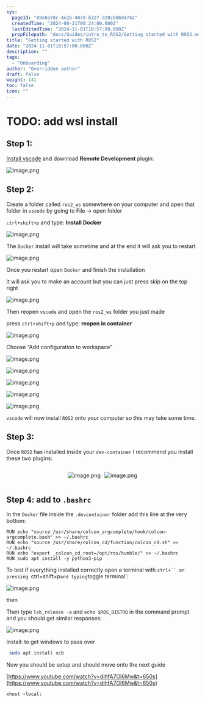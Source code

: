 ```yaml
---
sys:
  pageId: "89e0a78c-4e2b-4070-b327-d28cb0694742"
  createdTime: "2024-08-21T00:24:00.000Z"
  lastEditedTime: "2024-11-01T18:57:00.000Z"
  propFilepath: "docs/Guides/intro_to_ROS2/Getting started with ROS2.md"
title: "Getting started with ROS2"
date: "2024-11-01T18:57:00.000Z"
description: ""
tags:
  - "Onboarding"
author: "Overridden author"
draft: false
weight: 141
toc: false
icon: ""
---
```


# TODO: add wsl install

## Step 1:

[Install vscode](https://code.visualstudio.com/download) and download **Remote Development** plugin:

![image.png](https://prod-files-secure.s3.us-west-2.amazonaws.com/d518164a-d88e-44d1-a4ee-3adb3bd8bce0/efb52993-1881-4a40-b95e-6f020334f022/image.png?X-Amz-Algorithm=AWS4-HMAC-SHA256&X-Amz-Content-Sha256=UNSIGNED-PAYLOAD&X-Amz-Credential=ASIAZI2LB466QMBWMYG4%2F20250408%2Fus-west-2%2Fs3%2Faws4_request&X-Amz-Date=20250408T190726Z&X-Amz-Expires=3600&X-Amz-Security-Token=IQoJb3JpZ2luX2VjEAMaCXVzLXdlc3QtMiJIMEYCIQDTl6b93bjq7OQBQiE1CINuiEfZnKNkawyqUuN%2F8YN1jgIhAJ%2BBqizmJhD%2Fzyi%2FbE91ak84mbI3p3JXhVPQ%2FNOaVwo%2FKv8DCHwQABoMNjM3NDIzMTgzODA1Igz8k5LaISzxmXnk%2BhQq3ANuT2t%2Fu2y7JH44kiIvwEkijzzmEBOu15BvAXJ0wAMVU4fpMNo7VsY3R2lsxT2aJ%2FFzuXuHFxdHAUxqMr9UAWeyyfg0tr5OZ%2BUAtp%2Bk%2FQnQS5umQSIkEfKWFYqkiLynTdTwuVwcR1jkvzUgT%2BPiUF90%2F7g0%2FA%2FYZ%2BfTltKk4MhMCnz%2BIuUVqR1t1VBr0j8JBTK04qWnw4MBDytyY3YfNCoZp81wGY5cD065qg6yytKZLwGvQktmUBz2kAyAzcoxCfoSBfWu9JSub8kPnb9mnvC%2BPrisffOqdri8Em8GxBJIzWT7pYuDreVRDr%2FUUBKzuyVOb1RIKk7LmMufSa59XpTOCmgvhG%2B8WjDA1AGGbAjk22SElmpegnBuuH9geXHTN%2Bb5OXKzUV1H0ctaV0iFyGN32V2txN%2FA5xnOfYz4%2B9Podx1UM%2FrLZ5TivqxwUf1akH9i6u6Z3OeLwuGqYceHHpvnsiF2RJY9GMtoN%2B5YrQkf9nYaGyvZouNIBoOBlOPgEA1VUzS%2B0ozE0hwHmywVKEDetWQichDXWyzDeL4eU3T3rUV3AO0AhO68HrlTMDE9caVBnfjf0bM%2BuOnHxRgS6E89J6cKM35iALXLrR7GIfl8E9SWcD1SNTC7vVXhITD01dW%2FBjqkAfNmoC3zWuzykTDYRp1obYsrakHrNDe6VOeLv9q7d%2Fnnsbm9tUioWsprch8zpkGkSrpyziAbGYSsIlcz%2B933BPQIV%2F106Nblap9DkEMUtwMpMGZc1vYW7OA5SQKQW7J%2BFpevfczpr9wh2ls6UwRu8i0%2FR%2BWu1l5sONbuBqgvQNKjNZFNPlPNNTkin0xcg52B6VLQckQTb8nv4pGn6rRjHDdF2l2E&X-Amz-Signature=c0ecb95feb7b84c1ad8ed9fc6d7e301b87734414178fea109c7d425994a391b2&X-Amz-SignedHeaders=host&x-id=GetObject)

## Step 2:

Create a folder called `ros2_ws` somewhere on your computer and open that folder in `vscode` by going to File → open folder 

`ctrl+shift+p` and type: **Install Docker**

![image.png](https://prod-files-secure.s3.us-west-2.amazonaws.com/d518164a-d88e-44d1-a4ee-3adb3bd8bce0/2269dc0e-1cd5-47ff-bceb-c04ad9b2eab0/image.png?X-Amz-Algorithm=AWS4-HMAC-SHA256&X-Amz-Content-Sha256=UNSIGNED-PAYLOAD&X-Amz-Credential=ASIAZI2LB466QMBWMYG4%2F20250408%2Fus-west-2%2Fs3%2Faws4_request&X-Amz-Date=20250408T190726Z&X-Amz-Expires=3600&X-Amz-Security-Token=IQoJb3JpZ2luX2VjEAMaCXVzLXdlc3QtMiJIMEYCIQDTl6b93bjq7OQBQiE1CINuiEfZnKNkawyqUuN%2F8YN1jgIhAJ%2BBqizmJhD%2Fzyi%2FbE91ak84mbI3p3JXhVPQ%2FNOaVwo%2FKv8DCHwQABoMNjM3NDIzMTgzODA1Igz8k5LaISzxmXnk%2BhQq3ANuT2t%2Fu2y7JH44kiIvwEkijzzmEBOu15BvAXJ0wAMVU4fpMNo7VsY3R2lsxT2aJ%2FFzuXuHFxdHAUxqMr9UAWeyyfg0tr5OZ%2BUAtp%2Bk%2FQnQS5umQSIkEfKWFYqkiLynTdTwuVwcR1jkvzUgT%2BPiUF90%2F7g0%2FA%2FYZ%2BfTltKk4MhMCnz%2BIuUVqR1t1VBr0j8JBTK04qWnw4MBDytyY3YfNCoZp81wGY5cD065qg6yytKZLwGvQktmUBz2kAyAzcoxCfoSBfWu9JSub8kPnb9mnvC%2BPrisffOqdri8Em8GxBJIzWT7pYuDreVRDr%2FUUBKzuyVOb1RIKk7LmMufSa59XpTOCmgvhG%2B8WjDA1AGGbAjk22SElmpegnBuuH9geXHTN%2Bb5OXKzUV1H0ctaV0iFyGN32V2txN%2FA5xnOfYz4%2B9Podx1UM%2FrLZ5TivqxwUf1akH9i6u6Z3OeLwuGqYceHHpvnsiF2RJY9GMtoN%2B5YrQkf9nYaGyvZouNIBoOBlOPgEA1VUzS%2B0ozE0hwHmywVKEDetWQichDXWyzDeL4eU3T3rUV3AO0AhO68HrlTMDE9caVBnfjf0bM%2BuOnHxRgS6E89J6cKM35iALXLrR7GIfl8E9SWcD1SNTC7vVXhITD01dW%2FBjqkAfNmoC3zWuzykTDYRp1obYsrakHrNDe6VOeLv9q7d%2Fnnsbm9tUioWsprch8zpkGkSrpyziAbGYSsIlcz%2B933BPQIV%2F106Nblap9DkEMUtwMpMGZc1vYW7OA5SQKQW7J%2BFpevfczpr9wh2ls6UwRu8i0%2FR%2BWu1l5sONbuBqgvQNKjNZFNPlPNNTkin0xcg52B6VLQckQTb8nv4pGn6rRjHDdF2l2E&X-Amz-Signature=37f5a48f92e94da72afe225f6bb85239be0f3987e7487c84703079abf91812dd&X-Amz-SignedHeaders=host&x-id=GetObject)

The `Docker` install will take sometime and at the end it will ask you to restart

![image.png](https://prod-files-secure.s3.us-west-2.amazonaws.com/d518164a-d88e-44d1-a4ee-3adb3bd8bce0/ed233f78-be33-4b1f-b89c-9c346c0e961e/image.png?X-Amz-Algorithm=AWS4-HMAC-SHA256&X-Amz-Content-Sha256=UNSIGNED-PAYLOAD&X-Amz-Credential=ASIAZI2LB466QMBWMYG4%2F20250408%2Fus-west-2%2Fs3%2Faws4_request&X-Amz-Date=20250408T190726Z&X-Amz-Expires=3600&X-Amz-Security-Token=IQoJb3JpZ2luX2VjEAMaCXVzLXdlc3QtMiJIMEYCIQDTl6b93bjq7OQBQiE1CINuiEfZnKNkawyqUuN%2F8YN1jgIhAJ%2BBqizmJhD%2Fzyi%2FbE91ak84mbI3p3JXhVPQ%2FNOaVwo%2FKv8DCHwQABoMNjM3NDIzMTgzODA1Igz8k5LaISzxmXnk%2BhQq3ANuT2t%2Fu2y7JH44kiIvwEkijzzmEBOu15BvAXJ0wAMVU4fpMNo7VsY3R2lsxT2aJ%2FFzuXuHFxdHAUxqMr9UAWeyyfg0tr5OZ%2BUAtp%2Bk%2FQnQS5umQSIkEfKWFYqkiLynTdTwuVwcR1jkvzUgT%2BPiUF90%2F7g0%2FA%2FYZ%2BfTltKk4MhMCnz%2BIuUVqR1t1VBr0j8JBTK04qWnw4MBDytyY3YfNCoZp81wGY5cD065qg6yytKZLwGvQktmUBz2kAyAzcoxCfoSBfWu9JSub8kPnb9mnvC%2BPrisffOqdri8Em8GxBJIzWT7pYuDreVRDr%2FUUBKzuyVOb1RIKk7LmMufSa59XpTOCmgvhG%2B8WjDA1AGGbAjk22SElmpegnBuuH9geXHTN%2Bb5OXKzUV1H0ctaV0iFyGN32V2txN%2FA5xnOfYz4%2B9Podx1UM%2FrLZ5TivqxwUf1akH9i6u6Z3OeLwuGqYceHHpvnsiF2RJY9GMtoN%2B5YrQkf9nYaGyvZouNIBoOBlOPgEA1VUzS%2B0ozE0hwHmywVKEDetWQichDXWyzDeL4eU3T3rUV3AO0AhO68HrlTMDE9caVBnfjf0bM%2BuOnHxRgS6E89J6cKM35iALXLrR7GIfl8E9SWcD1SNTC7vVXhITD01dW%2FBjqkAfNmoC3zWuzykTDYRp1obYsrakHrNDe6VOeLv9q7d%2Fnnsbm9tUioWsprch8zpkGkSrpyziAbGYSsIlcz%2B933BPQIV%2F106Nblap9DkEMUtwMpMGZc1vYW7OA5SQKQW7J%2BFpevfczpr9wh2ls6UwRu8i0%2FR%2BWu1l5sONbuBqgvQNKjNZFNPlPNNTkin0xcg52B6VLQckQTb8nv4pGn6rRjHDdF2l2E&X-Amz-Signature=2a8742b514a35b6a3d2048e439e3f01004b7c6315f5b82c9160f7e8239cdf658&X-Amz-SignedHeaders=host&x-id=GetObject)

Once you restart open `Docker` and finish the installation

It will ask you to make an account but you can just press skip on the top right

![image.png](https://prod-files-secure.s3.us-west-2.amazonaws.com/d518164a-d88e-44d1-a4ee-3adb3bd8bce0/21010ad9-1659-4fd9-9f59-9932a09b2a3d/image.png?X-Amz-Algorithm=AWS4-HMAC-SHA256&X-Amz-Content-Sha256=UNSIGNED-PAYLOAD&X-Amz-Credential=ASIAZI2LB466QMBWMYG4%2F20250408%2Fus-west-2%2Fs3%2Faws4_request&X-Amz-Date=20250408T190726Z&X-Amz-Expires=3600&X-Amz-Security-Token=IQoJb3JpZ2luX2VjEAMaCXVzLXdlc3QtMiJIMEYCIQDTl6b93bjq7OQBQiE1CINuiEfZnKNkawyqUuN%2F8YN1jgIhAJ%2BBqizmJhD%2Fzyi%2FbE91ak84mbI3p3JXhVPQ%2FNOaVwo%2FKv8DCHwQABoMNjM3NDIzMTgzODA1Igz8k5LaISzxmXnk%2BhQq3ANuT2t%2Fu2y7JH44kiIvwEkijzzmEBOu15BvAXJ0wAMVU4fpMNo7VsY3R2lsxT2aJ%2FFzuXuHFxdHAUxqMr9UAWeyyfg0tr5OZ%2BUAtp%2Bk%2FQnQS5umQSIkEfKWFYqkiLynTdTwuVwcR1jkvzUgT%2BPiUF90%2F7g0%2FA%2FYZ%2BfTltKk4MhMCnz%2BIuUVqR1t1VBr0j8JBTK04qWnw4MBDytyY3YfNCoZp81wGY5cD065qg6yytKZLwGvQktmUBz2kAyAzcoxCfoSBfWu9JSub8kPnb9mnvC%2BPrisffOqdri8Em8GxBJIzWT7pYuDreVRDr%2FUUBKzuyVOb1RIKk7LmMufSa59XpTOCmgvhG%2B8WjDA1AGGbAjk22SElmpegnBuuH9geXHTN%2Bb5OXKzUV1H0ctaV0iFyGN32V2txN%2FA5xnOfYz4%2B9Podx1UM%2FrLZ5TivqxwUf1akH9i6u6Z3OeLwuGqYceHHpvnsiF2RJY9GMtoN%2B5YrQkf9nYaGyvZouNIBoOBlOPgEA1VUzS%2B0ozE0hwHmywVKEDetWQichDXWyzDeL4eU3T3rUV3AO0AhO68HrlTMDE9caVBnfjf0bM%2BuOnHxRgS6E89J6cKM35iALXLrR7GIfl8E9SWcD1SNTC7vVXhITD01dW%2FBjqkAfNmoC3zWuzykTDYRp1obYsrakHrNDe6VOeLv9q7d%2Fnnsbm9tUioWsprch8zpkGkSrpyziAbGYSsIlcz%2B933BPQIV%2F106Nblap9DkEMUtwMpMGZc1vYW7OA5SQKQW7J%2BFpevfczpr9wh2ls6UwRu8i0%2FR%2BWu1l5sONbuBqgvQNKjNZFNPlPNNTkin0xcg52B6VLQckQTb8nv4pGn6rRjHDdF2l2E&X-Amz-Signature=3bad2207c0071820c86bddaf1fc121598332d854e68d76fec6f979f1200bef9f&X-Amz-SignedHeaders=host&x-id=GetObject)

Then reopen `vscode` and open the `ros2_ws` folder you just made

press `ctrl+shift+p` and type: **reopen in container**

![image.png](https://prod-files-secure.s3.us-west-2.amazonaws.com/d518164a-d88e-44d1-a4ee-3adb3bd8bce0/4e93b8c2-41ad-488c-8095-c74205196118/image.png?X-Amz-Algorithm=AWS4-HMAC-SHA256&X-Amz-Content-Sha256=UNSIGNED-PAYLOAD&X-Amz-Credential=ASIAZI2LB466QMBWMYG4%2F20250408%2Fus-west-2%2Fs3%2Faws4_request&X-Amz-Date=20250408T190726Z&X-Amz-Expires=3600&X-Amz-Security-Token=IQoJb3JpZ2luX2VjEAMaCXVzLXdlc3QtMiJIMEYCIQDTl6b93bjq7OQBQiE1CINuiEfZnKNkawyqUuN%2F8YN1jgIhAJ%2BBqizmJhD%2Fzyi%2FbE91ak84mbI3p3JXhVPQ%2FNOaVwo%2FKv8DCHwQABoMNjM3NDIzMTgzODA1Igz8k5LaISzxmXnk%2BhQq3ANuT2t%2Fu2y7JH44kiIvwEkijzzmEBOu15BvAXJ0wAMVU4fpMNo7VsY3R2lsxT2aJ%2FFzuXuHFxdHAUxqMr9UAWeyyfg0tr5OZ%2BUAtp%2Bk%2FQnQS5umQSIkEfKWFYqkiLynTdTwuVwcR1jkvzUgT%2BPiUF90%2F7g0%2FA%2FYZ%2BfTltKk4MhMCnz%2BIuUVqR1t1VBr0j8JBTK04qWnw4MBDytyY3YfNCoZp81wGY5cD065qg6yytKZLwGvQktmUBz2kAyAzcoxCfoSBfWu9JSub8kPnb9mnvC%2BPrisffOqdri8Em8GxBJIzWT7pYuDreVRDr%2FUUBKzuyVOb1RIKk7LmMufSa59XpTOCmgvhG%2B8WjDA1AGGbAjk22SElmpegnBuuH9geXHTN%2Bb5OXKzUV1H0ctaV0iFyGN32V2txN%2FA5xnOfYz4%2B9Podx1UM%2FrLZ5TivqxwUf1akH9i6u6Z3OeLwuGqYceHHpvnsiF2RJY9GMtoN%2B5YrQkf9nYaGyvZouNIBoOBlOPgEA1VUzS%2B0ozE0hwHmywVKEDetWQichDXWyzDeL4eU3T3rUV3AO0AhO68HrlTMDE9caVBnfjf0bM%2BuOnHxRgS6E89J6cKM35iALXLrR7GIfl8E9SWcD1SNTC7vVXhITD01dW%2FBjqkAfNmoC3zWuzykTDYRp1obYsrakHrNDe6VOeLv9q7d%2Fnnsbm9tUioWsprch8zpkGkSrpyziAbGYSsIlcz%2B933BPQIV%2F106Nblap9DkEMUtwMpMGZc1vYW7OA5SQKQW7J%2BFpevfczpr9wh2ls6UwRu8i0%2FR%2BWu1l5sONbuBqgvQNKjNZFNPlPNNTkin0xcg52B6VLQckQTb8nv4pGn6rRjHDdF2l2E&X-Amz-Signature=6ef22eadfbb1c265b2e2f0a271b29cd27c912daef03ed7c629992e41308813c1&X-Amz-SignedHeaders=host&x-id=GetObject)

Choose “Add configuration to workspace”

![image.png](https://prod-files-secure.s3.us-west-2.amazonaws.com/d518164a-d88e-44d1-a4ee-3adb3bd8bce0/9560b282-5060-4989-ba37-97e7b2c22476/image.png?X-Amz-Algorithm=AWS4-HMAC-SHA256&X-Amz-Content-Sha256=UNSIGNED-PAYLOAD&X-Amz-Credential=ASIAZI2LB466QMBWMYG4%2F20250408%2Fus-west-2%2Fs3%2Faws4_request&X-Amz-Date=20250408T190726Z&X-Amz-Expires=3600&X-Amz-Security-Token=IQoJb3JpZ2luX2VjEAMaCXVzLXdlc3QtMiJIMEYCIQDTl6b93bjq7OQBQiE1CINuiEfZnKNkawyqUuN%2F8YN1jgIhAJ%2BBqizmJhD%2Fzyi%2FbE91ak84mbI3p3JXhVPQ%2FNOaVwo%2FKv8DCHwQABoMNjM3NDIzMTgzODA1Igz8k5LaISzxmXnk%2BhQq3ANuT2t%2Fu2y7JH44kiIvwEkijzzmEBOu15BvAXJ0wAMVU4fpMNo7VsY3R2lsxT2aJ%2FFzuXuHFxdHAUxqMr9UAWeyyfg0tr5OZ%2BUAtp%2Bk%2FQnQS5umQSIkEfKWFYqkiLynTdTwuVwcR1jkvzUgT%2BPiUF90%2F7g0%2FA%2FYZ%2BfTltKk4MhMCnz%2BIuUVqR1t1VBr0j8JBTK04qWnw4MBDytyY3YfNCoZp81wGY5cD065qg6yytKZLwGvQktmUBz2kAyAzcoxCfoSBfWu9JSub8kPnb9mnvC%2BPrisffOqdri8Em8GxBJIzWT7pYuDreVRDr%2FUUBKzuyVOb1RIKk7LmMufSa59XpTOCmgvhG%2B8WjDA1AGGbAjk22SElmpegnBuuH9geXHTN%2Bb5OXKzUV1H0ctaV0iFyGN32V2txN%2FA5xnOfYz4%2B9Podx1UM%2FrLZ5TivqxwUf1akH9i6u6Z3OeLwuGqYceHHpvnsiF2RJY9GMtoN%2B5YrQkf9nYaGyvZouNIBoOBlOPgEA1VUzS%2B0ozE0hwHmywVKEDetWQichDXWyzDeL4eU3T3rUV3AO0AhO68HrlTMDE9caVBnfjf0bM%2BuOnHxRgS6E89J6cKM35iALXLrR7GIfl8E9SWcD1SNTC7vVXhITD01dW%2FBjqkAfNmoC3zWuzykTDYRp1obYsrakHrNDe6VOeLv9q7d%2Fnnsbm9tUioWsprch8zpkGkSrpyziAbGYSsIlcz%2B933BPQIV%2F106Nblap9DkEMUtwMpMGZc1vYW7OA5SQKQW7J%2BFpevfczpr9wh2ls6UwRu8i0%2FR%2BWu1l5sONbuBqgvQNKjNZFNPlPNNTkin0xcg52B6VLQckQTb8nv4pGn6rRjHDdF2l2E&X-Amz-Signature=2adc8ac0aea1a5a1a4e473e360bb95fb1d822c89255edaa94acf146a502b79c0&X-Amz-SignedHeaders=host&x-id=GetObject)

![image.png](https://prod-files-secure.s3.us-west-2.amazonaws.com/d518164a-d88e-44d1-a4ee-3adb3bd8bce0/2ee63f81-886b-48e8-a553-dc6e5eac99e4/image.png?X-Amz-Algorithm=AWS4-HMAC-SHA256&X-Amz-Content-Sha256=UNSIGNED-PAYLOAD&X-Amz-Credential=ASIAZI2LB466QMBWMYG4%2F20250408%2Fus-west-2%2Fs3%2Faws4_request&X-Amz-Date=20250408T190726Z&X-Amz-Expires=3600&X-Amz-Security-Token=IQoJb3JpZ2luX2VjEAMaCXVzLXdlc3QtMiJIMEYCIQDTl6b93bjq7OQBQiE1CINuiEfZnKNkawyqUuN%2F8YN1jgIhAJ%2BBqizmJhD%2Fzyi%2FbE91ak84mbI3p3JXhVPQ%2FNOaVwo%2FKv8DCHwQABoMNjM3NDIzMTgzODA1Igz8k5LaISzxmXnk%2BhQq3ANuT2t%2Fu2y7JH44kiIvwEkijzzmEBOu15BvAXJ0wAMVU4fpMNo7VsY3R2lsxT2aJ%2FFzuXuHFxdHAUxqMr9UAWeyyfg0tr5OZ%2BUAtp%2Bk%2FQnQS5umQSIkEfKWFYqkiLynTdTwuVwcR1jkvzUgT%2BPiUF90%2F7g0%2FA%2FYZ%2BfTltKk4MhMCnz%2BIuUVqR1t1VBr0j8JBTK04qWnw4MBDytyY3YfNCoZp81wGY5cD065qg6yytKZLwGvQktmUBz2kAyAzcoxCfoSBfWu9JSub8kPnb9mnvC%2BPrisffOqdri8Em8GxBJIzWT7pYuDreVRDr%2FUUBKzuyVOb1RIKk7LmMufSa59XpTOCmgvhG%2B8WjDA1AGGbAjk22SElmpegnBuuH9geXHTN%2Bb5OXKzUV1H0ctaV0iFyGN32V2txN%2FA5xnOfYz4%2B9Podx1UM%2FrLZ5TivqxwUf1akH9i6u6Z3OeLwuGqYceHHpvnsiF2RJY9GMtoN%2B5YrQkf9nYaGyvZouNIBoOBlOPgEA1VUzS%2B0ozE0hwHmywVKEDetWQichDXWyzDeL4eU3T3rUV3AO0AhO68HrlTMDE9caVBnfjf0bM%2BuOnHxRgS6E89J6cKM35iALXLrR7GIfl8E9SWcD1SNTC7vVXhITD01dW%2FBjqkAfNmoC3zWuzykTDYRp1obYsrakHrNDe6VOeLv9q7d%2Fnnsbm9tUioWsprch8zpkGkSrpyziAbGYSsIlcz%2B933BPQIV%2F106Nblap9DkEMUtwMpMGZc1vYW7OA5SQKQW7J%2BFpevfczpr9wh2ls6UwRu8i0%2FR%2BWu1l5sONbuBqgvQNKjNZFNPlPNNTkin0xcg52B6VLQckQTb8nv4pGn6rRjHDdF2l2E&X-Amz-Signature=f0a44722c60d2d352516d034cd6aabde1f6af72db2819e4eacc10f40c9783e0a&X-Amz-SignedHeaders=host&x-id=GetObject)

![image.png](https://prod-files-secure.s3.us-west-2.amazonaws.com/d518164a-d88e-44d1-a4ee-3adb3bd8bce0/ae1580b2-b048-407e-aed9-b584224a7a04/image.png?X-Amz-Algorithm=AWS4-HMAC-SHA256&X-Amz-Content-Sha256=UNSIGNED-PAYLOAD&X-Amz-Credential=ASIAZI2LB466QMBWMYG4%2F20250408%2Fus-west-2%2Fs3%2Faws4_request&X-Amz-Date=20250408T190726Z&X-Amz-Expires=3600&X-Amz-Security-Token=IQoJb3JpZ2luX2VjEAMaCXVzLXdlc3QtMiJIMEYCIQDTl6b93bjq7OQBQiE1CINuiEfZnKNkawyqUuN%2F8YN1jgIhAJ%2BBqizmJhD%2Fzyi%2FbE91ak84mbI3p3JXhVPQ%2FNOaVwo%2FKv8DCHwQABoMNjM3NDIzMTgzODA1Igz8k5LaISzxmXnk%2BhQq3ANuT2t%2Fu2y7JH44kiIvwEkijzzmEBOu15BvAXJ0wAMVU4fpMNo7VsY3R2lsxT2aJ%2FFzuXuHFxdHAUxqMr9UAWeyyfg0tr5OZ%2BUAtp%2Bk%2FQnQS5umQSIkEfKWFYqkiLynTdTwuVwcR1jkvzUgT%2BPiUF90%2F7g0%2FA%2FYZ%2BfTltKk4MhMCnz%2BIuUVqR1t1VBr0j8JBTK04qWnw4MBDytyY3YfNCoZp81wGY5cD065qg6yytKZLwGvQktmUBz2kAyAzcoxCfoSBfWu9JSub8kPnb9mnvC%2BPrisffOqdri8Em8GxBJIzWT7pYuDreVRDr%2FUUBKzuyVOb1RIKk7LmMufSa59XpTOCmgvhG%2B8WjDA1AGGbAjk22SElmpegnBuuH9geXHTN%2Bb5OXKzUV1H0ctaV0iFyGN32V2txN%2FA5xnOfYz4%2B9Podx1UM%2FrLZ5TivqxwUf1akH9i6u6Z3OeLwuGqYceHHpvnsiF2RJY9GMtoN%2B5YrQkf9nYaGyvZouNIBoOBlOPgEA1VUzS%2B0ozE0hwHmywVKEDetWQichDXWyzDeL4eU3T3rUV3AO0AhO68HrlTMDE9caVBnfjf0bM%2BuOnHxRgS6E89J6cKM35iALXLrR7GIfl8E9SWcD1SNTC7vVXhITD01dW%2FBjqkAfNmoC3zWuzykTDYRp1obYsrakHrNDe6VOeLv9q7d%2Fnnsbm9tUioWsprch8zpkGkSrpyziAbGYSsIlcz%2B933BPQIV%2F106Nblap9DkEMUtwMpMGZc1vYW7OA5SQKQW7J%2BFpevfczpr9wh2ls6UwRu8i0%2FR%2BWu1l5sONbuBqgvQNKjNZFNPlPNNTkin0xcg52B6VLQckQTb8nv4pGn6rRjHDdF2l2E&X-Amz-Signature=edc70a39badfa54389222b136cd4f227a25d180a175f8e125e39347afc8a3455&X-Amz-SignedHeaders=host&x-id=GetObject)

![image.png](https://prod-files-secure.s3.us-west-2.amazonaws.com/d518164a-d88e-44d1-a4ee-3adb3bd8bce0/53255b28-f75e-430f-b9e3-c0ac8577e42b/image.png?X-Amz-Algorithm=AWS4-HMAC-SHA256&X-Amz-Content-Sha256=UNSIGNED-PAYLOAD&X-Amz-Credential=ASIAZI2LB466QMBWMYG4%2F20250408%2Fus-west-2%2Fs3%2Faws4_request&X-Amz-Date=20250408T190726Z&X-Amz-Expires=3600&X-Amz-Security-Token=IQoJb3JpZ2luX2VjEAMaCXVzLXdlc3QtMiJIMEYCIQDTl6b93bjq7OQBQiE1CINuiEfZnKNkawyqUuN%2F8YN1jgIhAJ%2BBqizmJhD%2Fzyi%2FbE91ak84mbI3p3JXhVPQ%2FNOaVwo%2FKv8DCHwQABoMNjM3NDIzMTgzODA1Igz8k5LaISzxmXnk%2BhQq3ANuT2t%2Fu2y7JH44kiIvwEkijzzmEBOu15BvAXJ0wAMVU4fpMNo7VsY3R2lsxT2aJ%2FFzuXuHFxdHAUxqMr9UAWeyyfg0tr5OZ%2BUAtp%2Bk%2FQnQS5umQSIkEfKWFYqkiLynTdTwuVwcR1jkvzUgT%2BPiUF90%2F7g0%2FA%2FYZ%2BfTltKk4MhMCnz%2BIuUVqR1t1VBr0j8JBTK04qWnw4MBDytyY3YfNCoZp81wGY5cD065qg6yytKZLwGvQktmUBz2kAyAzcoxCfoSBfWu9JSub8kPnb9mnvC%2BPrisffOqdri8Em8GxBJIzWT7pYuDreVRDr%2FUUBKzuyVOb1RIKk7LmMufSa59XpTOCmgvhG%2B8WjDA1AGGbAjk22SElmpegnBuuH9geXHTN%2Bb5OXKzUV1H0ctaV0iFyGN32V2txN%2FA5xnOfYz4%2B9Podx1UM%2FrLZ5TivqxwUf1akH9i6u6Z3OeLwuGqYceHHpvnsiF2RJY9GMtoN%2B5YrQkf9nYaGyvZouNIBoOBlOPgEA1VUzS%2B0ozE0hwHmywVKEDetWQichDXWyzDeL4eU3T3rUV3AO0AhO68HrlTMDE9caVBnfjf0bM%2BuOnHxRgS6E89J6cKM35iALXLrR7GIfl8E9SWcD1SNTC7vVXhITD01dW%2FBjqkAfNmoC3zWuzykTDYRp1obYsrakHrNDe6VOeLv9q7d%2Fnnsbm9tUioWsprch8zpkGkSrpyziAbGYSsIlcz%2B933BPQIV%2F106Nblap9DkEMUtwMpMGZc1vYW7OA5SQKQW7J%2BFpevfczpr9wh2ls6UwRu8i0%2FR%2BWu1l5sONbuBqgvQNKjNZFNPlPNNTkin0xcg52B6VLQckQTb8nv4pGn6rRjHDdF2l2E&X-Amz-Signature=0f5214e3e734eae1a318889ad98297b243bc982e57b2d607dc0dc00b781d1867&X-Amz-SignedHeaders=host&x-id=GetObject)

![image.png](https://prod-files-secure.s3.us-west-2.amazonaws.com/d518164a-d88e-44d1-a4ee-3adb3bd8bce0/7c562767-5af9-4ffb-97d1-327bcdf4ee00/image.png?X-Amz-Algorithm=AWS4-HMAC-SHA256&X-Amz-Content-Sha256=UNSIGNED-PAYLOAD&X-Amz-Credential=ASIAZI2LB466QMBWMYG4%2F20250408%2Fus-west-2%2Fs3%2Faws4_request&X-Amz-Date=20250408T190726Z&X-Amz-Expires=3600&X-Amz-Security-Token=IQoJb3JpZ2luX2VjEAMaCXVzLXdlc3QtMiJIMEYCIQDTl6b93bjq7OQBQiE1CINuiEfZnKNkawyqUuN%2F8YN1jgIhAJ%2BBqizmJhD%2Fzyi%2FbE91ak84mbI3p3JXhVPQ%2FNOaVwo%2FKv8DCHwQABoMNjM3NDIzMTgzODA1Igz8k5LaISzxmXnk%2BhQq3ANuT2t%2Fu2y7JH44kiIvwEkijzzmEBOu15BvAXJ0wAMVU4fpMNo7VsY3R2lsxT2aJ%2FFzuXuHFxdHAUxqMr9UAWeyyfg0tr5OZ%2BUAtp%2Bk%2FQnQS5umQSIkEfKWFYqkiLynTdTwuVwcR1jkvzUgT%2BPiUF90%2F7g0%2FA%2FYZ%2BfTltKk4MhMCnz%2BIuUVqR1t1VBr0j8JBTK04qWnw4MBDytyY3YfNCoZp81wGY5cD065qg6yytKZLwGvQktmUBz2kAyAzcoxCfoSBfWu9JSub8kPnb9mnvC%2BPrisffOqdri8Em8GxBJIzWT7pYuDreVRDr%2FUUBKzuyVOb1RIKk7LmMufSa59XpTOCmgvhG%2B8WjDA1AGGbAjk22SElmpegnBuuH9geXHTN%2Bb5OXKzUV1H0ctaV0iFyGN32V2txN%2FA5xnOfYz4%2B9Podx1UM%2FrLZ5TivqxwUf1akH9i6u6Z3OeLwuGqYceHHpvnsiF2RJY9GMtoN%2B5YrQkf9nYaGyvZouNIBoOBlOPgEA1VUzS%2B0ozE0hwHmywVKEDetWQichDXWyzDeL4eU3T3rUV3AO0AhO68HrlTMDE9caVBnfjf0bM%2BuOnHxRgS6E89J6cKM35iALXLrR7GIfl8E9SWcD1SNTC7vVXhITD01dW%2FBjqkAfNmoC3zWuzykTDYRp1obYsrakHrNDe6VOeLv9q7d%2Fnnsbm9tUioWsprch8zpkGkSrpyziAbGYSsIlcz%2B933BPQIV%2F106Nblap9DkEMUtwMpMGZc1vYW7OA5SQKQW7J%2BFpevfczpr9wh2ls6UwRu8i0%2FR%2BWu1l5sONbuBqgvQNKjNZFNPlPNNTkin0xcg52B6VLQckQTb8nv4pGn6rRjHDdF2l2E&X-Amz-Signature=2e52cd89d58ca6f6fbe93b99780c35f6a195ff184969d94b4528b1275e386d5f&X-Amz-SignedHeaders=host&x-id=GetObject)

`vscode` will now install `ROS2` onto your computer so this may take some time.

## Step 3:

Once `ROS2` has installed inside your `dev-container` I recommend you install these two plugins:

<div style="display: flex;flex-direction: row; column-gap:10px; max-width: 630px;justify-content: center;">
<div>

![image.png](https://prod-files-secure.s3.us-west-2.amazonaws.com/d518164a-d88e-44d1-a4ee-3adb3bd8bce0/3fc3d550-5a54-4ba1-ba6b-faa01cdb7369/image.png?X-Amz-Algorithm=AWS4-HMAC-SHA256&X-Amz-Content-Sha256=UNSIGNED-PAYLOAD&X-Amz-Credential=ASIAZI2LB4662FQ6NQUD%2F20250408%2Fus-west-2%2Fs3%2Faws4_request&X-Amz-Date=20250408T190729Z&X-Amz-Expires=3600&X-Amz-Security-Token=IQoJb3JpZ2luX2VjEAMaCXVzLXdlc3QtMiJIMEYCIQD9zi1Z8E5aSt7%2F14w0iYCCpli6%2F%2FKBGsjdbKfxBASNAAIhAMIgS51Xoob4RnqUpRYXMwpf91GCKkIE9CpNvi6xkoe1Kv8DCHwQABoMNjM3NDIzMTgzODA1Igx9oVawQOiinGcyZP0q3APvcImDTp3EX%2Frj%2BSbbGINCc7cOkS69iGXvhDu7iH%2B1YYy2dpaeTRWlQWyCCjzCWTyTWr1XspLETQ%2BtTIWMtLDlHvWvHuRf352%2FrAii2ztZzuoB9yVA1iCI7GBX36aHeRKExeoSXmu3faoAJBo7RBcJOdBMjU4mG2qc3EUCjtq3%2BUkZl4vMwhGtqjJUWeU0deUdbigWi562Cs19bZs3ctfJ9gKPGdTwzPtjUHNCRRchi1QjgqMlZtaUxGGpk3WN02fr0cpDSpRAQRm8uQM7nmXeC5%2BM8RqhLwIOW3QpmpC69dr6%2Fvf0vaBLvK3S5rgKcS9AUUu%2BVM6DRhwpb9aExZT%2B320zIcjC%2B%2F61Kh5dLpjIzUw1mGaQjqFz8xm53LCPP4zT7KHcf%2FtyKcvaVkWDp8yDzcuZ6ABjxV62s4CscxmW2ONmIjwwJKMkeSUmZo6cd7aMcjrSZGAKiNwec80Vw3x7m9Wr2lla7Dnm0QmBNh8hkCXIVpLgWtT%2FY6g7c41xwje8SB4OJ%2BrtgCSjQFMIMVqtnLY%2BLN%2BBrJ7XZHEpslg2b0JqJ1UvtUKewuoA0mAd%2FG61XX1N2y3vx%2FkwtZP9UBgowroyHp37IPf5nISfOped2ARy1nXLYwAHHW7CqDDu1dW%2FBjqkAU27sp8Xlh9TyvBoqSnogYN6mVzEZuH%2FOGIxY8MrKBEJt1%2BxOphCAxHmXRbEmfVqm0j%2BI%2BzrZZwnfipDkyRNZpsHBNOIIF5DnQ3JyuBm7o1SG%2F8fQ7v8kDLzULFsfbP7zhl7YH3wygqBJ1GFd3i3SgUBZFUPu5HzxtXs16wOX9uqxENiHeEVYOrb5BGTASfaTffdTh2qWG3Y5jux7kovb1dfCL3n&X-Amz-Signature=eb51e5f912a725237ed42ed4945c7c39bdf7e6ff73ef1a1247a702b58221fca3&X-Amz-SignedHeaders=host&x-id=GetObject)

</div>
<div>

![image.png](https://prod-files-secure.s3.us-west-2.amazonaws.com/d518164a-d88e-44d1-a4ee-3adb3bd8bce0/d994cc66-13c2-4093-a5a3-f84cf4601a82/image.png?X-Amz-Algorithm=AWS4-HMAC-SHA256&X-Amz-Content-Sha256=UNSIGNED-PAYLOAD&X-Amz-Credential=ASIAZI2LB466ZDH2VMAL%2F20250408%2Fus-west-2%2Fs3%2Faws4_request&X-Amz-Date=20250408T190730Z&X-Amz-Expires=3600&X-Amz-Security-Token=IQoJb3JpZ2luX2VjEAMaCXVzLXdlc3QtMiJHMEUCIQDU3JcK2beXgbH1L5TBv0gbMp2AtlGikLLPAnZEgSw%2BGQIgQdw5CfBva8Bym%2Fe2x4bmdLLJOlm%2BNI2HPCkhEu9CjcQq%2FwMIfBAAGgw2Mzc0MjMxODM4MDUiDMxc09CglLnXwrGcyyrcAw3eBioUxH%2BOua8ZOIjfzW8GJ%2Fbp8DLqfu7SVy4sPG6%2FMVNmq%2BlMRaumS%2BH5MAWovh8vvgxpZwS54Y0oCkJCCazHrDV5zMGKCHnf6MBbc3bpD3mbNzmcAqpEhUmV9Ag9%2B5FIRIcnM3l5RmpSVVTM2V90kCOQZAokMdInFHu4rcH9rLqGNOuWkk0zI1lo8W0v88a%2Fpjwkh6RKu7I%2BgM%2FPcir8AYE0%2B5oQnnpMRV7i9NLwjkXE29MM8g%2FvYZTR%2F3SMQiym8DC34EzI9B8iTmuA0IC0EGOkSUCd%2FWjvHKjUhFvVmfibH2sXqguJ0s6sMSCvBs2MqY42oluLDpFKAsYkNB0h%2BDYjAZxuvWpY6S0eROsmr5WbPrfe5OgQdNJPZ1gFfkCyrEAnNFFD8htma9gInSS2EpxABQJBO4rggX0ErwMb7QraIAOCt265PKi%2BK6F1NlCsfUaohsWzikbuF1spvXq5ExqLQqoqTDmL2u59FmTnif92JUmYUhgdhT3k8uS5873Hdeb7ZyKSNQmRTnjoN15N0WrqJmFTIjSOMZVn8rXlt5WBZT%2FZ7sI28VpBGcRVd47tGOtZ8d8MFPjNFUhBp7wAtSuOoo%2F3rMsngCzMmp3K08r6jT7ooP00zn6%2BMMbV1b8GOqUBpB5ba72KD1W%2BkoTwmy9lhUWnhwrELf8M5cERhls4KNSKK6b%2FYVUrtCM8PshwLZp4XL92Z215EauSr4U2ygTEU8cYzyQOn%2BbrDtYs7eZQOo9E%2FIy%2BW90odBr43IFpDYfwoxkBjA4Xk9yfH4L0SmfH%2FnU%2Fzh4KiahrOzCWPPLNTYQlAiBqqRdwDbuiuCZKNdopdk41Hs6exjZQug2B63xCqWKORy8H&X-Amz-Signature=7bb6a64a8684b342bdc858bcfcd379361c860c8e3da1d65cd0c9d04f8e0c4fef&X-Amz-SignedHeaders=host&x-id=GetObject)

</div>
</div>

## Step 4: add to `.bashrc`

In the `Docker` file inside the `.devcontainer` folder add this line at the very bottom: 

```docker
RUN echo "source /usr/share/colcon_argcomplete/hook/colcon-argcomplete.bash" >> ~/.bashrc
RUN echo "source /usr/share/colcon_cd/function/colcon_cd.sh" >> ~/.bashrc
RUN echo "export _colcon_cd_root=/opt/ros/humble/" >> ~/.bashrc
RUN sudo apt install -y python3-pip 
```

To test if everything installed correctly open a terminal with `ctrl+`` or pressing `ctrl+shift+p` and typing `toggle terminal`:

![image.png](https://prod-files-secure.s3.us-west-2.amazonaws.com/d518164a-d88e-44d1-a4ee-3adb3bd8bce0/6a4943d8-b04e-4c02-9a58-775f3384d1a5/image.png?X-Amz-Algorithm=AWS4-HMAC-SHA256&X-Amz-Content-Sha256=UNSIGNED-PAYLOAD&X-Amz-Credential=ASIAZI2LB466QMBWMYG4%2F20250408%2Fus-west-2%2Fs3%2Faws4_request&X-Amz-Date=20250408T190726Z&X-Amz-Expires=3600&X-Amz-Security-Token=IQoJb3JpZ2luX2VjEAMaCXVzLXdlc3QtMiJIMEYCIQDTl6b93bjq7OQBQiE1CINuiEfZnKNkawyqUuN%2F8YN1jgIhAJ%2BBqizmJhD%2Fzyi%2FbE91ak84mbI3p3JXhVPQ%2FNOaVwo%2FKv8DCHwQABoMNjM3NDIzMTgzODA1Igz8k5LaISzxmXnk%2BhQq3ANuT2t%2Fu2y7JH44kiIvwEkijzzmEBOu15BvAXJ0wAMVU4fpMNo7VsY3R2lsxT2aJ%2FFzuXuHFxdHAUxqMr9UAWeyyfg0tr5OZ%2BUAtp%2Bk%2FQnQS5umQSIkEfKWFYqkiLynTdTwuVwcR1jkvzUgT%2BPiUF90%2F7g0%2FA%2FYZ%2BfTltKk4MhMCnz%2BIuUVqR1t1VBr0j8JBTK04qWnw4MBDytyY3YfNCoZp81wGY5cD065qg6yytKZLwGvQktmUBz2kAyAzcoxCfoSBfWu9JSub8kPnb9mnvC%2BPrisffOqdri8Em8GxBJIzWT7pYuDreVRDr%2FUUBKzuyVOb1RIKk7LmMufSa59XpTOCmgvhG%2B8WjDA1AGGbAjk22SElmpegnBuuH9geXHTN%2Bb5OXKzUV1H0ctaV0iFyGN32V2txN%2FA5xnOfYz4%2B9Podx1UM%2FrLZ5TivqxwUf1akH9i6u6Z3OeLwuGqYceHHpvnsiF2RJY9GMtoN%2B5YrQkf9nYaGyvZouNIBoOBlOPgEA1VUzS%2B0ozE0hwHmywVKEDetWQichDXWyzDeL4eU3T3rUV3AO0AhO68HrlTMDE9caVBnfjf0bM%2BuOnHxRgS6E89J6cKM35iALXLrR7GIfl8E9SWcD1SNTC7vVXhITD01dW%2FBjqkAfNmoC3zWuzykTDYRp1obYsrakHrNDe6VOeLv9q7d%2Fnnsbm9tUioWsprch8zpkGkSrpyziAbGYSsIlcz%2B933BPQIV%2F106Nblap9DkEMUtwMpMGZc1vYW7OA5SQKQW7J%2BFpevfczpr9wh2ls6UwRu8i0%2FR%2BWu1l5sONbuBqgvQNKjNZFNPlPNNTkin0xcg52B6VLQckQTb8nv4pGn6rRjHDdF2l2E&X-Amz-Signature=8c59b3c8e464909b022fa9fe0e2acc2200a85fa82dd4dec6502b277579d9a032&X-Amz-SignedHeaders=host&x-id=GetObject)

then 

Then type `lsb_release -a` and `echo $ROS_DISTRO` in the command prompt and you should get similar responses:

![image.png](https://prod-files-secure.s3.us-west-2.amazonaws.com/d518164a-d88e-44d1-a4ee-3adb3bd8bce0/3e635dec-a805-4e85-8b9e-d000e5b71a4e/image.png?X-Amz-Algorithm=AWS4-HMAC-SHA256&X-Amz-Content-Sha256=UNSIGNED-PAYLOAD&X-Amz-Credential=ASIAZI2LB466QMBWMYG4%2F20250408%2Fus-west-2%2Fs3%2Faws4_request&X-Amz-Date=20250408T190726Z&X-Amz-Expires=3600&X-Amz-Security-Token=IQoJb3JpZ2luX2VjEAMaCXVzLXdlc3QtMiJIMEYCIQDTl6b93bjq7OQBQiE1CINuiEfZnKNkawyqUuN%2F8YN1jgIhAJ%2BBqizmJhD%2Fzyi%2FbE91ak84mbI3p3JXhVPQ%2FNOaVwo%2FKv8DCHwQABoMNjM3NDIzMTgzODA1Igz8k5LaISzxmXnk%2BhQq3ANuT2t%2Fu2y7JH44kiIvwEkijzzmEBOu15BvAXJ0wAMVU4fpMNo7VsY3R2lsxT2aJ%2FFzuXuHFxdHAUxqMr9UAWeyyfg0tr5OZ%2BUAtp%2Bk%2FQnQS5umQSIkEfKWFYqkiLynTdTwuVwcR1jkvzUgT%2BPiUF90%2F7g0%2FA%2FYZ%2BfTltKk4MhMCnz%2BIuUVqR1t1VBr0j8JBTK04qWnw4MBDytyY3YfNCoZp81wGY5cD065qg6yytKZLwGvQktmUBz2kAyAzcoxCfoSBfWu9JSub8kPnb9mnvC%2BPrisffOqdri8Em8GxBJIzWT7pYuDreVRDr%2FUUBKzuyVOb1RIKk7LmMufSa59XpTOCmgvhG%2B8WjDA1AGGbAjk22SElmpegnBuuH9geXHTN%2Bb5OXKzUV1H0ctaV0iFyGN32V2txN%2FA5xnOfYz4%2B9Podx1UM%2FrLZ5TivqxwUf1akH9i6u6Z3OeLwuGqYceHHpvnsiF2RJY9GMtoN%2B5YrQkf9nYaGyvZouNIBoOBlOPgEA1VUzS%2B0ozE0hwHmywVKEDetWQichDXWyzDeL4eU3T3rUV3AO0AhO68HrlTMDE9caVBnfjf0bM%2BuOnHxRgS6E89J6cKM35iALXLrR7GIfl8E9SWcD1SNTC7vVXhITD01dW%2FBjqkAfNmoC3zWuzykTDYRp1obYsrakHrNDe6VOeLv9q7d%2Fnnsbm9tUioWsprch8zpkGkSrpyziAbGYSsIlcz%2B933BPQIV%2F106Nblap9DkEMUtwMpMGZc1vYW7OA5SQKQW7J%2BFpevfczpr9wh2ls6UwRu8i0%2FR%2BWu1l5sONbuBqgvQNKjNZFNPlPNNTkin0xcg52B6VLQckQTb8nv4pGn6rRjHDdF2l2E&X-Amz-Signature=c53f4ea02a6555163717bf8c585e5a0b5a183a4f6879de4901e6cde8356c5bbc&X-Amz-SignedHeaders=host&x-id=GetObject)

Install:  to get windows to pass over

```bash
 sudo apt install xcb
```

Now you should be setup and should move onto the next guide 

[https://www.youtube.com/watch?v=dihfA7Ol6Mw&t=650s](https://www.youtube.com/watch?v=dihfA7Ol6Mw&t=650s)

```python
xhost +local:
```
